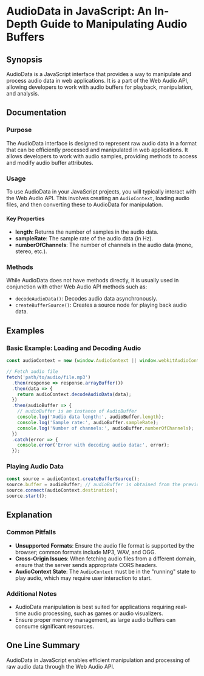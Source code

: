 <!--
Meta Description: # AudioData in JavaScript: An In-Depth Guide to Manipulating Audio Buffers ## Synopsis AudioData is a JavaScript interface that provides a way to mani...
Meta Keywords: audio, data, audiodata, audiocontext, audiobuffer
-->

# AudioData in JavaScript: An In-Depth Guide to Manipulating Audio Buffers

## Synopsis
AudioData is a JavaScript interface that provides a way to manipulate and process audio data in web applications. It is a part of the Web Audio API, allowing developers to work with audio buffers for playback, manipulation, and analysis.

## Documentation

### Purpose
The AudioData interface is designed to represent raw audio data in a format that can be efficiently processed and manipulated in web applications. It allows developers to work with audio samples, providing methods to access and modify audio buffer attributes.

### Usage
To use AudioData in your JavaScript projects, you will typically interact with the Web Audio API. This involves creating an `AudioContext`, loading audio files, and then converting these to AudioData for manipulation.

#### Key Properties
- **length**: Returns the number of samples in the audio data.
- **sampleRate**: The sample rate of the audio data (in Hz).
- **numberOfChannels**: The number of channels in the audio data (mono, stereo, etc.).

### Methods
While AudioData does not have methods directly, it is usually used in conjunction with other Web Audio API methods such as:
- `decodeAudioData()`: Decodes audio data asynchronously.
- `createBufferSource()`: Creates a source node for playing back audio data.

## Examples

### Basic Example: Loading and Decoding Audio
```javascript
const audioContext = new (window.AudioContext || window.webkitAudioContext)();

// Fetch audio file
fetch('path/to/audio/file.mp3')
  .then(response => response.arrayBuffer())
  .then(data => {
    return audioContext.decodeAudioData(data);
  })
  .then(audioBuffer => {
    // audioBuffer is an instance of AudioBuffer
    console.log('Audio data length:', audioBuffer.length);
    console.log('Sample rate:', audioBuffer.sampleRate);
    console.log('Number of channels:', audioBuffer.numberOfChannels);
  })
  .catch(error => {
    console.error('Error with decoding audio data:', error);
  });
```

### Playing Audio Data
```javascript
const source = audioContext.createBufferSource();
source.buffer = audioBuffer; // audioBuffer is obtained from the previous example
source.connect(audioContext.destination);
source.start();
```

## Explanation

### Common Pitfalls
- **Unsupported Formats**: Ensure the audio file format is supported by the browser; common formats include MP3, WAV, and OGG.
- **Cross-Origin Issues**: When fetching audio files from a different domain, ensure that the server sends appropriate CORS headers.
- **AudioContext State**: The `AudioContext` must be in the "running" state to play audio, which may require user interaction to start.

### Additional Notes
- AudioData manipulation is best suited for applications requiring real-time audio processing, such as games or audio visualizers.
- Ensure proper memory management, as large audio buffers can consume significant resources.

## One Line Summary
AudioData in JavaScript enables efficient manipulation and processing of raw audio data through the Web Audio API.